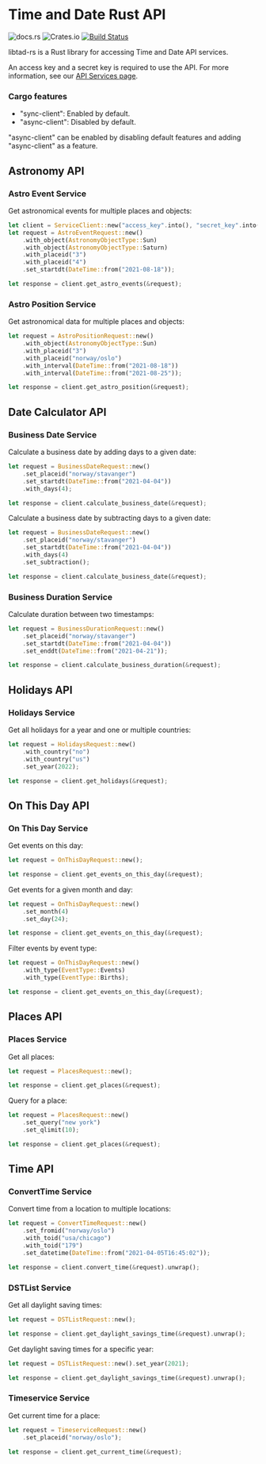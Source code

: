 # Time and Date Rust API
![docs.rs](https://img.shields.io/docsrs/libtad-rs) ![Crates.io](https://img.shields.io/crates/v/libtad-rs) [![Build Status](https://app.travis-ci.com/timeanddate/libtad-rs.svg?branch=master)](https://app.travis-ci.com/timeanddate/libtad-rs)

libtad-rs is a Rust library for accessing Time and Date API services. 

An access key and a secret key is required to use the API. For more information, see our [API Services page](https://services.timeanddate.com).

### Cargo features
- "sync-client": Enabled by default.
- "async-client": Disabled by default.

"async-client" can be enabled by disabling default features and adding "async-client" as a feature.

## Astronomy API
### Astro Event Service
Get astronomical events for multiple places and objects:

```rust ignore
let client = ServiceClient::new("access_key".into(), "secret_key".into());
let request = AstroEventRequest::new()
    .with_object(AstronomyObjectType::Sun)
    .with_object(AstronomyObjectType::Saturn)
    .with_placeid("3")
    .with_placeid("4")
    .set_startdt(DateTime::from("2021-08-18"));

let response = client.get_astro_events(&request);
```

### Astro Position Service
Get astronomical data for multiple places and objects:

```rust ignore
let request = AstroPositionRequest::new()
    .with_object(AstronomyObjectType::Sun)
    .with_placeid("3")
    .with_placeid("norway/oslo")
    .with_interval(DateTime::from("2021-08-18"))
    .with_interval(DateTime::from("2021-08-25"));

let response = client.get_astro_position(&request);
```

## Date Calculator API
### Business Date Service
Calculate a business date by adding days to a given date:

```rust ignore
let request = BusinessDateRequest::new()
	.set_placeid("norway/stavanger")
	.set_startdt(DateTime::from("2021-04-04"))
	.with_days(4);

let response = client.calculate_business_date(&request);
```

Calculate a business date by subtracting days to a given date:

```rust ignore
let request = BusinessDateRequest::new()
	.set_placeid("norway/stavanger")
	.set_startdt(DateTime::from("2021-04-04"))
	.with_days(4)
	.set_subtraction();

let response = client.calculate_business_date(&request);
```

### Business Duration Service
Calculate duration between two timestamps:

```rust ignore
let request = BusinessDurationRequest::new()
	.set_placeid("norway/stavanger")
	.set_startdt(DateTime::from("2021-04-04"))
	.set_enddt(DateTime::from("2021-04-21"));

let response = client.calculate_business_duration(&request);
```

## Holidays API
### Holidays Service
Get all holidays for a year and one or multiple countries:

```rust ignore
let request = HolidaysRequest::new()
	.with_country("no")
	.with_country("us")
	.set_year(2022);

let response = client.get_holidays(&request);
```

## On This Day API
### On This Day Service
Get events on this day:

```rust ignore
let request = OnThisDayRequest::new();

let response = client.get_events_on_this_day(&request);
```

Get events for a given month and day:

```rust ignore
let request = OnThisDayRequest::new()
	.set_month(4)
	.set_day(24);

let response = client.get_events_on_this_day(&request);
```

Filter events by event type:

```rust ignore
let request = OnThisDayRequest::new()
	.with_type(EventType::Events)
	.with_type(EventType::Births);

let response = client.get_events_on_this_day(&request);
```

## Places API
### Places Service
Get all places:

```rust ignore
let request = PlacesRequest::new();

let response = client.get_places(&request);
```

Query for a place:

```rust ignore
let request = PlacesRequest::new()
	.set_query("new york")
	.set_qlimit(10);

let response = client.get_places(&request);
```

## Time API
### ConvertTime Service
Convert time from a location to multiple locations:

```rust ignore
let request = ConvertTimeRequest::new()
    .set_fromid("norway/oslo")
    .with_toid("usa/chicago")
    .with_toid("179")
    .set_datetime(DateTime::from("2021-04-05T16:45:02"));

let response = client.convert_time(&request).unwrap();
```

### DSTList Service
Get all daylight saving times:

```rust ignore
let request = DSTListRequest::new();

let response = client.get_daylight_savings_time(&request).unwrap();
```

Get daylight saving times for a specific year:

```rust ignore
let request = DSTListRequest::new().set_year(2021);

let response = client.get_daylight_savings_time(&request).unwrap();
```


### Timeservice Service
Get current time for a place:

```rust ignore
let request = TimeserviceRequest::new()
	.set_placeid("norway/oslo");

let response = client.get_current_time(&request);
```
